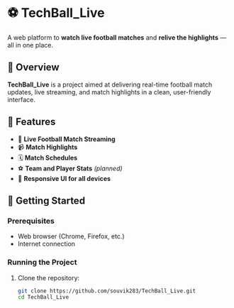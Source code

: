 # ⚽ TechBall_Live

A web platform to **watch live football matches** and **relive the highlights** — all in one place.

## 📌 Overview

**TechBall_Live** is a project aimed at delivering real-time football match updates, live streaming, and match highlights in a clean, user-friendly interface.

## 🎯 Features

- 🔴 **Live Football Match Streaming**
- 📹 **Match Highlights**
- 🗓️ **Match Schedules**
- ⚽ **Team and Player Stats** *(planned)*
- 📲 **Responsive UI for all devices**

## 🚀 Getting Started

### Prerequisites

- Web browser (Chrome, Firefox, etc.)
- Internet connection

### Running the Project

1. Clone the repository:

   ```bash
   git clone https://github.com/souvik283/TechBall_Live.git
   cd TechBall_Live
